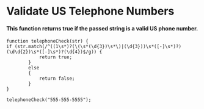 # Validate US Telephone Numbers
#### This function returns true if the passed string is a valid US phone number.
```
function telephoneCheck(str) {
if (str.match(/^((1\s*)?(\(\s*(\d{3})\s*\)|(\d{3}))\s*([-]\s*)?)(\d\d{2})\s*([-]\s*)?(\d{4})$/g)) {
            return true;
        }
        else
        {
            return false;
        }
}

telephoneCheck("555-555-5555");
```


